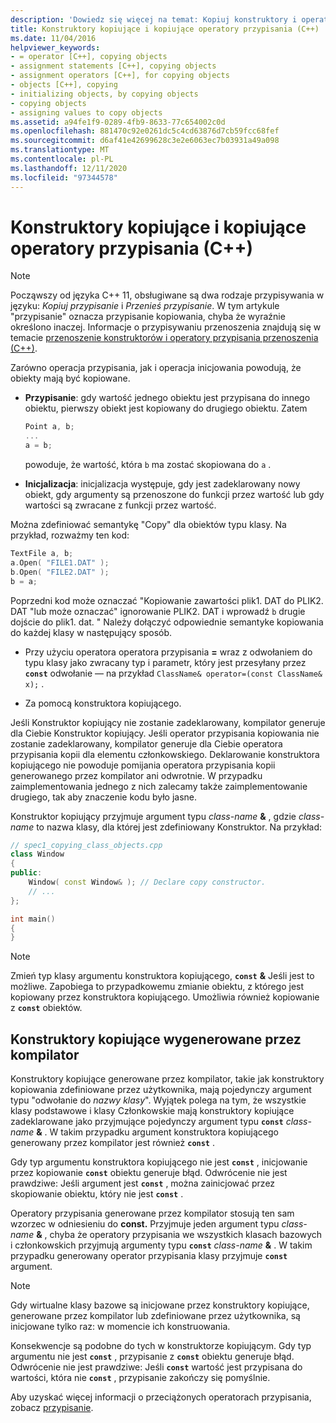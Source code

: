 ```yaml
---
description: 'Dowiedz się więcej na temat: Kopiuj konstruktory i operatory przypisania kopiowania (C++)'
title: Konstruktory kopiujące i kopiujące operatory przypisania (C++)
ms.date: 11/04/2016
helpviewer_keywords:
- = operator [C++], copying objects
- assignment statements [C++], copying objects
- assignment operators [C++], for copying objects
- objects [C++], copying
- initializing objects, by copying objects
- copying objects
- assigning values to copy objects
ms.assetid: a94fe1f9-0289-4fb9-8633-77c654002c0d
ms.openlocfilehash: 881470c92e0261dc5c4cd63876d7cb59fcc68fef
ms.sourcegitcommit: d6af41e42699628c3e2e6063ec7b03931a49a098
ms.translationtype: MT
ms.contentlocale: pl-PL
ms.lasthandoff: 12/11/2020
ms.locfileid: "97344578"
---
```

# <a name="copy-constructors-and-copy-assignment-operators-c"></a>Konstruktory kopiujące i kopiujące operatory przypisania (C++)

> [!NOTE]
> Począwszy od języka C++ 11, obsługiwane są dwa rodzaje przypisywania w języku: *Kopiuj przypisanie* i *Przenieś przypisanie*. W tym artykule "przypisanie" oznacza przypisanie kopiowania, chyba że wyraźnie określono inaczej. Informacje o przypisywaniu przenoszenia znajdują się w temacie [przenoszenie konstruktorów i operatory przypisania przenoszenia (C++)](move-constructors-and-move-assignment-operators-cpp.md).
>
> Zarówno operacja przypisania, jak i operacja inicjowania powodują, że obiekty mają być kopiowane.

- **Przypisanie**: gdy wartość jednego obiektu jest przypisana do innego obiektu, pierwszy obiekt jest kopiowany do drugiego obiektu. Zatem

    ```cpp
    Point a, b;
    ...
    a = b;
    ```

   powoduje, że wartość, która `b` ma zostać skopiowana do `a` .

- **Inicjalizacja**: inicjalizacja występuje, gdy jest zadeklarowany nowy obiekt, gdy argumenty są przenoszone do funkcji przez wartość lub gdy wartości są zwracane z funkcji przez wartość.

Można zdefiniować semantykę "Copy" dla obiektów typu klasy. Na przykład, rozważmy ten kod:

```cpp
TextFile a, b;
a.Open( "FILE1.DAT" );
b.Open( "FILE2.DAT" );
b = a;
```

Poprzedni kod może oznaczać "Kopiowanie zawartości plik1. DAT do PLIK2. DAT "lub może oznaczać" ignorowanie PLIK2. DAT i wprowadź `b` drugie dojście do plik1. dat. " Należy dołączyć odpowiednie semantyke kopiowania do każdej klasy w następujący sposób.

- Przy użyciu operatora operatora przypisania **=** wraz z odwołaniem do typu klasy jako zwracany typ i parametr, który jest przesyłany przez **`const`** odwołanie — na przykład `ClassName& operator=(const ClassName& x);` .

- Za pomocą konstruktora kopiującego.

Jeśli Konstruktor kopiujący nie zostanie zadeklarowany, kompilator generuje dla Ciebie Konstruktor kopiujący.  Jeśli operator przypisania kopiowania nie zostanie zadeklarowany, kompilator generuje dla Ciebie operatora przypisania kopii dla elementu członkowskiego. Deklarowanie konstruktora kopiującego nie powoduje pomijania operatora przypisania kopii generowanego przez kompilator ani odwrotnie. W przypadku zaimplementowania jednego z nich zalecamy także zaimplementowanie drugiego, tak aby znaczenie kodu było jasne.

Konstruktor kopiujący przyjmuje argument typu <em>class-name</em> <strong>&</strong> , gdzie *class-name* to nazwa klasy, dla której jest zdefiniowany Konstruktor. Na przykład:

```cpp
// spec1_copying_class_objects.cpp
class Window
{
public:
    Window( const Window& ); // Declare copy constructor.
    // ...
};

int main()
{
}
```

> [!NOTE]
> Zmień typ klasy argumentu konstruktora kopiującego, **`const`** <em></em> <strong>&</strong> Jeśli jest to możliwe. Zapobiega to przypadkowemu zmianie obiektu, z którego jest kopiowany przez konstruktora kopiującego. Umożliwia również kopiowanie z **`const`** obiektów.

## <a name="compiler-generated-copy-constructors"></a>Konstruktory kopiujące wygenerowane przez kompilator

Konstruktory kopiujące generowane przez kompilator, takie jak konstruktory kopiowania zdefiniowane przez użytkownika, mają pojedynczy argument typu "odwołanie do *nazwy klasy*". Wyjątek polega na tym, że wszystkie klasy podstawowe i klasy Członkowskie mają konstruktory kopiujące zadeklarowane jako przyjmujące pojedynczy argument typu **`const`** <em>class-name</em> <strong>&</strong> . W takim przypadku argument konstruktora kopiującego generowany przez kompilator jest również **`const`** .

Gdy typ argumentu konstruktora kopiującego nie jest **`const`** , inicjowanie przez kopiowanie **`const`** obiektu generuje błąd. Odwrócenie nie jest prawdziwe: Jeśli argument jest **`const`** , można zainicjować przez skopiowanie obiektu, który nie jest **`const`** .

Operatory przypisania generowane przez kompilator stosują ten sam wzorzec w odniesieniu do **const.** Przyjmuje jeden argument typu <em>class-name</em> <strong>&</strong> , chyba że operatory przypisania we wszystkich klasach bazowych i członkowskich przyjmują argumenty typu **`const`** <em>class-name</em> <strong>&</strong> . W takim przypadku generowany operator przypisania klasy przyjmuje **`const`** argument.

> [!NOTE]
> Gdy wirtualne klasy bazowe są inicjowane przez konstruktory kopiujące, generowane przez kompilator lub zdefiniowane przez użytkownika, są inicjowane tylko raz: w momencie ich konstruowania.

Konsekwencje są podobne do tych w konstruktorze kopiującym. Gdy typ argumentu nie jest **`const`** , przypisanie z **`const`** obiektu generuje błąd. Odwrócenie nie jest prawdziwe: Jeśli **`const`** wartość jest przypisana do wartości, która nie **`const`** , przypisanie zakończy się pomyślnie.

Aby uzyskać więcej informacji o przeciążonych operatorach przypisania, zobacz [przypisanie](../cpp/assignment.md).
